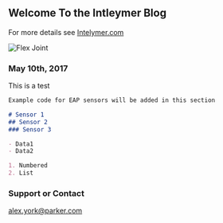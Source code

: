 ## Welcome To the Intleymer Blog

For more details see [Intelymer.com](http://www.intelymer.com)

![Flex Joint](https://tedoh2366.github.io/blob/master/FlexJointInstall/Refiner2a.jpg)


### May 10th, 2017

This is a test

```markdown
Example code for EAP sensors will be added in this section

# Sensor 1
## Sensor 2
### Sensor 3

- Data1
- Data2

1. Numbered
2. List
```
### Support or Contact

alex.york@parker.com

